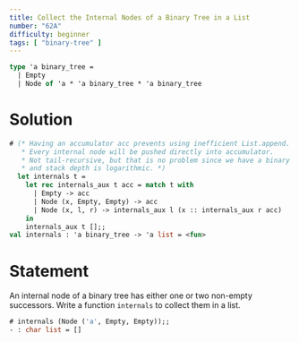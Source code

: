 ```yaml
---
title: Collect the Internal Nodes of a Binary Tree in a List
number: "62A"
difficulty: beginner
tags: [ "binary-tree" ]
---
```


```ocaml
type 'a binary_tree =
  | Empty
  | Node of 'a * 'a binary_tree * 'a binary_tree
```

# Solution

```ocaml
# (* Having an accumulator acc prevents using inefficient List.append.
   * Every internal node will be pushed directly into accumulator.
   * Not tail-recursive, but that is no problem since we have a binary tree and
   * and stack depth is logarithmic. *)
  let internals t = 
    let rec internals_aux t acc = match t with
      | Empty -> acc
      | Node (x, Empty, Empty) -> acc
      | Node (x, l, r) -> internals_aux l (x :: internals_aux r acc)
    in
    internals_aux t [];;
val internals : 'a binary_tree -> 'a list = <fun>
```

# Statement

An internal node of a binary tree has either one or two non-empty
successors. Write a function `internals` to collect them in a list.

```ocaml
# internals (Node ('a', Empty, Empty));;
- : char list = []
```
